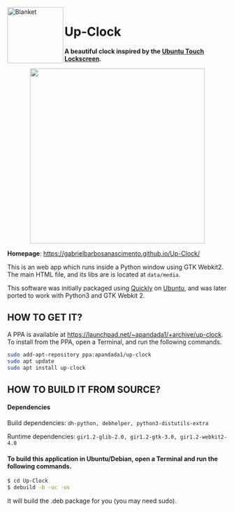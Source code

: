 <img src="http://gabrielbarbosanascimento.github.io/Up-Clock/img/up-clock.svg" alt="Blanket" width="128" height="128" align="left">

# Up-Clock

**A beautiful clock inspired by the [Ubuntu Touch Lockscreen](https://www.youtube.com/watch?v=iaC6EctpIas).**

<p align="center">
  <img width="400" height="400" src="http://gabrielbarbosanascimento.github.io/Up-Clock/img/upclock.jpg"/>
</p>

**Homepage**: https://gabrielbarbosanascimento.github.io/Up-Clock/

This is an web app which runs inside a Python window using GTK Webkit2. The main HTML file, and its libs are is located at `data/media`.

This software was initially packaged using [Quickly](https://wiki.ubuntu.com/Quickly) on [Ubuntu](http://ubuntu.com/), and was later ported to work with Python3 and GTK Webkit 2.

## HOW TO GET IT?

A PPA is available at https://launchpad.net/~apandada1/+archive/up-clock.
To install from the PPA, open a Terminal, and run the following commands.

```bash
sudo add-apt-repository ppa:apandada1/up-clock
sudo apt update
sudo apt install up-clock
```

## HOW TO BUILD IT FROM SOURCE?

#### Dependencies

Build dependencies: `dh-python, debhelper, python3-distutils-extra`

Runtime dependencies: `gir1.2-glib-2.0, gir1.2-gtk-3.0, gir1.2-webkit2-4.0`

#### To build this application in Ubuntu/Debian, open a Terminal and run the following commands.

```bash
$ cd Up-Clock
$ debuild -b -uc -us
```
It will build the .deb package for you (you may need sudo).

